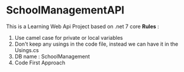 # SchoolManagementAPI

This is a Learning Web Api Project based on .net 7 core
**Rules** : 
1. Use camel case for private or local variables
2. Don't keep any usings in the code file, instead we can have it in the Usings.cs
3. DB name : SchoolManagement
4. Code First Approach